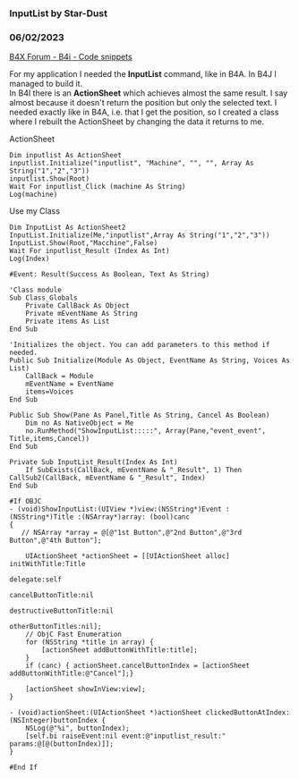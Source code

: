 ### InputList by Star-Dust
### 06/02/2023
[B4X Forum - B4i - Code snippets](https://www.b4x.com/android/forum/threads/148273/)

For my application I needed the **InputList** command, like in B4A. In B4J I managed to build it.  
In B4I there is an **ActionSheet** which achieves almost the same result. I say almost because it doesn't return the position but only the selected text. I needed exactly like in B4A, i.e. that I get the position, so I created a class where I rebuilt the ActionSheet by changing the data it returns to me.  
  
ActionSheet  

```B4X
Dim inputlist As ActionSheet  
inputlist.Initialize("inputlist", "Machine", "", "", Array As String("1","2","3"))  
inputlist.Show(Root)  
Wait For inputlist_Click (machine As String)  
Log(machine)
```

  
  
Use my Class  

```B4X
Dim InputList As ActionSheet2  
InputList.Initialize(Me,"inputlist",Array As String("1","2","3"))  
InputList.Show(Root,"Macchine",False)  
Wait For inputlist_Result (Index As Int)  
Log(Index)
```

  
  

```B4X
#Event: Result(Success As Boolean, Text As String)  
  
'Class module  
Sub Class_Globals  
    Private CallBack As Object  
    Private mEventName As String  
    Private items As List  
End Sub  
  
'Initializes the object. You can add parameters to this method if needed.  
Public Sub Initialize(Module As Object, EventName As String, Voices As List)  
    CallBack = Module  
    mEventName = EventName  
    items=Voices  
End Sub  
  
Public Sub Show(Pane As Panel,Title As String, Cancel As Boolean)  
    Dim no As NativeObject = Me  
    no.RunMethod("ShowInputList:::::", Array(Pane,"event_event", Title,items,Cancel))  
End Sub  
  
Private Sub InputList_Result(Index As Int)  
    If SubExists(CallBack, mEventName & "_Result", 1) Then CallSub2(CallBack, mEventName & "_Result", Index)  
End Sub  
  
#If OBJC  
- (void)ShowInputList:(UIView *)view:(NSString*)Event :(NSString*)Title :(NSArray*)array: (bool)canc  
{  
   // NSArray *array = @[@"1st Button",@"2nd Button",@"3rd Button",@"4th Button"];  
  
    UIActionSheet *actionSheet = [[UIActionSheet alloc] initWithTitle:Title  
                                                             delegate:self  
                                                    cancelButtonTitle:nil  
                                               destructiveButtonTitle:nil  
                                                    otherButtonTitles:nil];  
    // ObjC Fast Enumeration  
    for (NSString *title in array) {  
        [actionSheet addButtonWithTitle:title];  
    }  
    if (canc) { actionSheet.cancelButtonIndex = [actionSheet addButtonWithTitle:@"Cancel"];}  
  
    [actionSheet showInView:view];  
}  
  
- (void)actionSheet:(UIActionSheet *)actionSheet clickedButtonAtIndex:(NSInteger)buttonIndex {  
    NSLog(@"%i", buttonIndex);  
    [self.bi raiseEvent:nil event:@"inputlist_result:" params:@[@(buttonIndex)]];  
}  
  
#End If
```